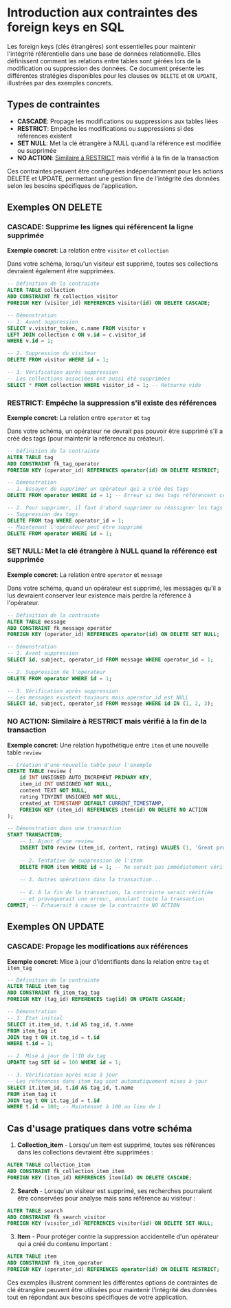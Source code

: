 # Introduction aux contraintes des foreign keys en SQL

Les foreign keys (clés étrangères) sont essentielles pour maintenir l'intégrité référentielle dans une base de données relationnelle. Elles définissent comment les relations entre tables sont gérées lors de la modification ou suppression des données. Ce document présente les différentes stratégies disponibles pour les clauses `ON DELETE` et `ON UPDATE`, illustrées par des exemples concrets.

## Types de contraintes

- **CASCADE**: Propage les modifications ou suppressions aux tables liées
- **RESTRICT**: Empêche les modifications ou suppressions si des références existent
- **SET NULL**: Met la clé étrangère à NULL quand la référence est modifiée ou supprimée
- **NO ACTION**: [Similaire à RESTRICT](FK_RESTRICT_NO_ACTION.md) mais vérifié à la fin de la transaction

Ces contraintes peuvent être configurées indépendamment pour les actions DELETE et UPDATE, permettant une gestion fine de l'intégrité des données selon les besoins spécifiques de l'application.


## Exemples ON DELETE

### CASCADE: Supprime les lignes qui référencent la ligne supprimée

**Exemple concret**: La relation entre `visitor` et `collection`

Dans votre schéma, lorsqu'un visiteur est supprimé, toutes ses collections devraient également être supprimées.

```sql
-- Définition de la contrainte
ALTER TABLE collection
ADD CONSTRAINT fk_collection_visitor
FOREIGN KEY (visitor_id) REFERENCES visitor(id) ON DELETE CASCADE;

-- Démonstration
-- 1. Avant suppression
SELECT v.visitor_token, c.name FROM visitor v
LEFT JOIN collection c ON v.id = c.visitor_id
WHERE v.id = 1;

-- 2. Suppression du visiteur
DELETE FROM visitor WHERE id = 1;

-- 3. Vérification après suppression
-- Les collections associées ont aussi été supprimées
SELECT * FROM collection WHERE visitor_id = 1; -- Retourne vide
```

### RESTRICT: Empêche la suppression s'il existe des références

**Exemple concret**: La relation entre `operator` et `tag`

Dans votre schéma, un opérateur ne devrait pas pouvoir être supprimé s'il a créé des tags (pour maintenir la référence au créateur).

```sql
-- Définition de la contrainte
ALTER TABLE tag
ADD CONSTRAINT fk_tag_operator
FOREIGN KEY (operator_id) REFERENCES operator(id) ON DELETE RESTRICT;

-- Démonstration
-- 1. Essayer de supprimer un opérateur qui a créé des tags
DELETE FROM operator WHERE id = 1; -- Erreur si des tags référencent cet opérateur

-- 2. Pour supprimer, il faut d'abord supprimer ou réassigner les tags
-- Suppression des tags
DELETE FROM tag WHERE operator_id = 1;
-- Maintenant l'opérateur peut être supprimé
DELETE FROM operator WHERE id = 1;
```

### SET NULL: Met la clé étrangère à NULL quand la référence est supprimée

**Exemple concret**: La relation entre `operator` et `message`

Dans votre schéma, quand un opérateur est supprimé, les messages qu'il a lus devraient conserver leur existence mais perdre la référence à l'opérateur.

```sql
-- Définition de la contrainte
ALTER TABLE message
ADD CONSTRAINT fk_message_operator
FOREIGN KEY (operator_id) REFERENCES operator(id) ON DELETE SET NULL;

-- Démonstration
-- 1. Avant suppression
SELECT id, subject, operator_id FROM message WHERE operator_id = 1;

-- 2. Suppression de l'opérateur
DELETE FROM operator WHERE id = 1;

-- 3. Vérification après suppression
-- Les messages existent toujours mais operator_id est NULL
SELECT id, subject, operator_id FROM message WHERE id IN (1, 2, 3);
```

### NO ACTION: Similaire à RESTRICT mais vérifié à la fin de la transaction

**Exemple concret**: Une relation hypothétique entre `item` et une nouvelle table `review`

```sql
-- Création d'une nouvelle table pour l'exemple
CREATE TABLE review (
    id INT UNSIGNED AUTO_INCREMENT PRIMARY KEY,
    item_id INT UNSIGNED NOT NULL,
    content TEXT NOT NULL,
    rating TINYINT UNSIGNED NOT NULL,
    created_at TIMESTAMP DEFAULT CURRENT_TIMESTAMP,
    FOREIGN KEY (item_id) REFERENCES item(id) ON DELETE NO ACTION
);

-- Démonstration dans une transaction
START TRANSACTION;
    -- 1. Ajout d'une review
    INSERT INTO review (item_id, content, rating) VALUES (1, 'Great product!', 5);
    
    -- 2. Tentative de suppression de l'item
    DELETE FROM item WHERE id = 1; -- Ne serait pas immédiatement vérifié
    
    -- 3. Autres opérations dans la transaction...
    
    -- 4. À la fin de la transaction, la contrainte serait vérifiée
    -- et provoquerait une erreur, annulant toute la transaction
COMMIT; -- Échouerait à cause de la contrainte NO ACTION
```

## Exemples ON UPDATE

### CASCADE: Propage les modifications aux références

**Exemple concret**: Mise à jour d'identifiants dans la relation entre `tag` et `item_tag`

```sql
-- Définition de la contrainte
ALTER TABLE item_tag
ADD CONSTRAINT fk_item_tag_tag
FOREIGN KEY (tag_id) REFERENCES tag(id) ON UPDATE CASCADE;

-- Démonstration
-- 1. État initial
SELECT it.item_id, t.id AS tag_id, t.name 
FROM item_tag it
JOIN tag t ON it.tag_id = t.id
WHERE t.id = 1;

-- 2. Mise à jour de l'ID du tag
UPDATE tag SET id = 100 WHERE id = 1;

-- 3. Vérification après mise à jour
-- Les références dans item_tag sont automatiquement mises à jour
SELECT it.item_id, t.id AS tag_id, t.name 
FROM item_tag it
JOIN tag t ON it.tag_id = t.id
WHERE t.id = 100; -- Maintenant à 100 au lieu de 1
```

## Cas d'usage pratiques dans votre schéma

1. **Collection_item** - Lorsqu'un item est supprimé, toutes ses références dans les collections devraient être supprimées :
```sql
ALTER TABLE collection_item
ADD CONSTRAINT fk_collection_item_item
FOREIGN KEY (item_id) REFERENCES item(id) ON DELETE CASCADE;
```

2. **Search** - Lorsqu'un visiteur est supprimé, ses recherches pourraient être conservées pour analyse mais sans référence au visiteur :
```sql
ALTER TABLE search
ADD CONSTRAINT fk_search_visitor
FOREIGN KEY (visitor_id) REFERENCES visitor(id) ON DELETE SET NULL;
```

3. **Item** - Pour protéger contre la suppression accidentelle d'un opérateur qui a créé du contenu important :
```sql
ALTER TABLE item
ADD CONSTRAINT fk_item_operator
FOREIGN KEY (operator_id) REFERENCES operator(id) ON DELETE RESTRICT;
```

Ces exemples illustrent comment les différentes options de contraintes de clé étrangère peuvent être utilisées pour maintenir l'intégrité des données tout en répondant aux besoins spécifiques de votre application.

